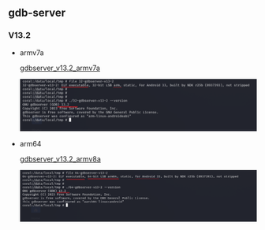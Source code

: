 ## gdb-server


### V13.2

- armv7a

    [gdbserver_v13.2_armv7a](./v13.2/armv7a/gdbserver_v13.2)

    ![](./pic/gdbserver_armv7a_sdk33_android13.png)



- arm64

    [gdbserver_v13.2_armv8a](./v13.2/armv8a/gdbserver_v13.2)

    ![](./pic/gdbserver_arm64_sdk33_android13.png)




